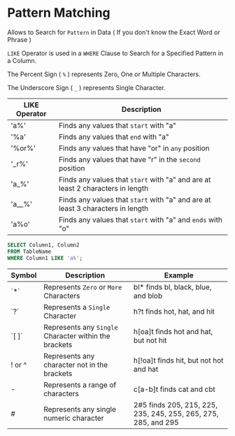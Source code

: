 # Pattern Matching

Allows to Search for `Pattern` in Data ( If you don't know the Exact Word or Phrase )

`LIKE` Operator is used in a `WHERE` Clause to Search for a Specified Pattern in a Column.

The Percent Sign ( `%` ) represents Zero, One or Multiple Characters.

The Underscore Sign ( `_` ) represents Single Character.

LIKE Operator |	Description
--- | ---
'a%' |	Finds any values that `start` with "a"
'%a'	| Finds any values that `end` with "a"
'%or%' |	Finds any values that have "or" in `any` position
'\_r%'	| Finds any values that have "r" in the `second` position
'a_%'	| Finds any values that `start` with "a" and are at least 2 characters in length
'a__%' |	Finds any values that `start` with "a" and are at least 3 characters in length
'a%o' | Finds any values that `start` with "a" and `ends` with "o"

```SQL
SELECT Column1, Column2
FROM TableName
WHERE Column1 LIKE 'a%';
```
Symbol | Description |	Example
--- | --- | ---
\`*` |	Represents `Zero` or `More` Characters | bl* finds bl, black, blue, and blob
\`?` |	Represents a `Single` Character |	h?t finds hot, hat, and hit
\`\[ ]` |	Represents any `Single` Character within the brackets |	h\[oa]t finds hot and hat, but not hit
\! or ^ |	Represents any character not in the brackets | h\[!oa]t finds hit, but not hot and hat
\-	| Represents a range of characters | c\[a-b]t finds cat and cbt
\#	| Represents any single numeric character |	2#5 finds 205, 215, 225, 235, 245, 255, 265, 275, 285, and 295
